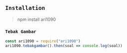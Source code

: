 ## `Installation` 
> npm install ari1090

### `Tebak Gambar`
```js
const ari1090 = require("ari1090")
ari1090.tebakgambar().then(soal => console.log(soal))
```